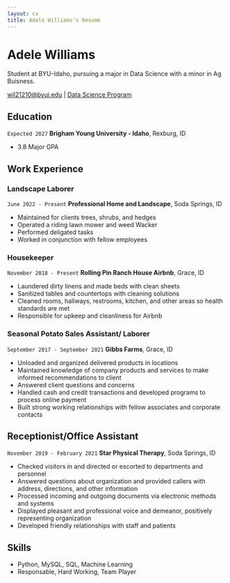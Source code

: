 ```yaml
---
layout: cv
title: Adele Williams's Resume
---
```

# Adele Williams
Student at BYU-Idaho, pursuing a major in Data Science with a minor in Ag Buisness.

<div id="webaddress">
<a href="wil21210@byui.edu">wil21210@byui.edu</a>
| <a href="https://byuidatascience.github.io/development.html">Data Science Program</a>
</div>

<!-- https://www.monique.tech/the-art-of-markdown -->


## Education

`Expected 2027`
__Brigham Young University - Idaho__, Rexburg, ID

- 3.8 Major GPA


## Work Experience

### Landscape Laborer

`June 2022 - Present`
__Professional Home and Landscape__, Soda Springs, ID

- Maintained for clients trees, shrubs, and hedges
- Operated a riding lawn mower and weed Wacker
- Performed deligated tasks
- Worked in conjunction with fellow employees

### Housekeeper

`November 2018 - Present`
__Rolling Pin Ranch House Airbnb__, Grace, ID

- Laundered dirty linens and made beds with clean sheets
- Sanitized tables and countertops with cleaning solutions
- Cleaned rooms, hallways, restrooms, kitchen, and other areas so health standards are met
- Responsible for upkeep and cleanliness for Airbnb

### Seasonal Potato Sales Assistant/ Laborer 

`September 2017 - September 2021`
__Gibbs Farms__, Grace, ID

- Unloaded and organized delivered products in locations
- Maintained knowledge of company products and services to make informed recommendations to client
- Answered client questions and concerns 
- Handled cash and credit transactions and developed programs to process online payment
- Built strong working relationships with fellow associates and corporate contacts


## Receptionist/Office Assistant 

`November 2019 - February 2021`
__Star Physical Therapy__, Soda Springs, ID

- Checked visitors in and directed or escorted to departments and personnel
- Answered questions about organization and provided callers with address, directions, and other information
- Processed incoming and outgoing documents via electronic methods and systems
- Displayed pleasant and professional voice and demeanor, positively representing organization
- Developed friendly relationships with staff and patients

## Skills
- Python, MySQL, SQL, Machine Learning
- Responsable, Hard Working, Team Player
<!-- ### Footer

Last updated: May 2013 -->


